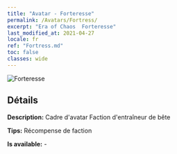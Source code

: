 ```yaml
---
title: "Avatar - Forteresse"
permalink: /Avatars/Fortress/
excerpt: "Era of Chaos  Forteresse"
last_modified_at: 2021-04-27
locale: fr
ref: "Fortress.md"
toc: false
classes: wide
---
```

 ![Forteresse](/images/a/avatarFrame_46.png)

## Détails

 **Description:** Cadre d'avatar Faction d'entraîneur de bête 

 **Tips:** Récompense de faction 

 **Is available:**  - 

